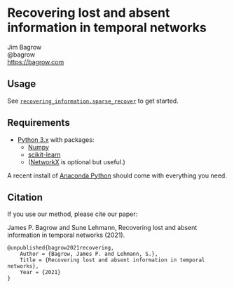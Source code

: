 # Recovering lost and absent information in temporal networks

Jim Bagrow  
@bagrow  
https://bagrow.com

## Usage

See [`recovering_information.sparse_recover`](https://github.com/bagrow/recovering-information-temporal-networks/blob/main/recovering_information.py) to get started.

## Requirements

* [Python 3.x](https://www.python.org) with packages:
    + [Numpy](http://numpy.scipy.org/)
    + [scikit-learn](https://scikit-learn.org/stable/)
    + ([NetworkX](https://networkx.github.io) is optional but useful.)
    	
A recent install of [Anaconda Python](https://www.anaconda.com) should come with everything you need.


## Citation

If you use our method, please cite our paper:

James P. Bagrow and Sune Lehmann, Recovering lost and absent information in temporal networks (2021).

```text
@unpublished{bagrow2021recovering,
    Author = {Bagrow, James P. and Lehmann, S.},
    Title = {Recovering lost and absent information in temporal networks},
    Year = {2021}
}
```
